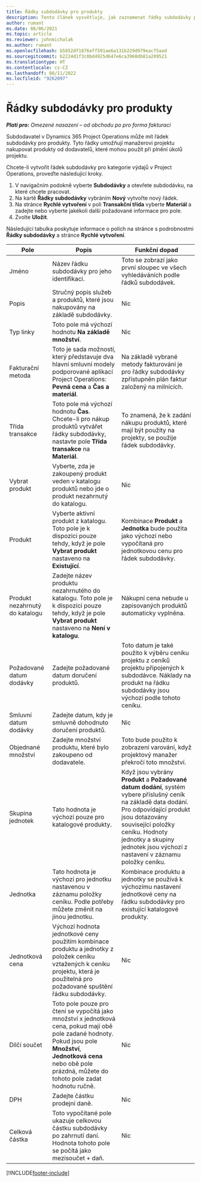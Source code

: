 ```yaml
---
title: Řádky subdodávky pro produkty
description: Tento článek vysvětluje, jak zaznamenat řádky subdodávky pro produkty a jak používat různá pole k zaznamenání nákupů produktů od dodavatelů.
author: rumant
ms.date: 08/06/2021
ms.topic: article
ms.reviewer: johnmichalak
ms.author: rumant
ms.openlocfilehash: b5852df1876eff591ae6a131b229d979eacf5aad
ms.sourcegitcommit: b2224d1f3c0bd4925d647e6ca3960db81a209521
ms.translationtype: HT
ms.contentlocale: cs-CZ
ms.lasthandoff: 08/11/2022
ms.locfileid: "9262097"
---
```

# <a name="subcontract-lines-for-products"></a>Řádky subdodávky pro produkty

_**Platí pro:** Omezené nasazení – od obchodu po pro forma fakturaci_

Subdodavatel v Dynamics 365 Project Operations může mít řádek subdodávky pro produkty. Tyto řádky umožňují manažerovi projektu nakupovat produkty od dodavatelů, které mohou použít při plnění úkolů projektu.

Chcete-li vytvořit řádek subdodávky pro kategorie výdajů v Project Operations, proveďte následující kroky.

1. V navigačním podokně vyberte **Subdodávky** a otevřete subdodávku, na které chcete pracovat. 
2. Na kartě **Řádky subdodávky** vybráním **Nový** vytvořte nový řádek.
3. Na stránce **Rychlé vytvoření** v poli **Transakční třída** vyberte **Materiál** a zadejte nebo vyberte jakékoli další požadované informace pro pole. 
4. Zvolte **Uložit**.

Následující tabulka poskytuje informace o polích na stránce s podrobnostmi **Řádky subdodávky** a stránce **Rychlé vytvoření**.

| Pole | Popis | Funkční dopad|
| ----- | ----------- | ----------- |
| Jméno | Název řádku subdodávky pro jeho identifikaci. |Toto se zobrazí jako první sloupec ve všech vyhledáváních podle řádků subdodávek.
| Popis | Stručný popis služeb a produktů, které jsou nakupovány na základě subdodávky. | Nic |
| Typ linky | Toto pole má výchozí hodnotu **Na základě množství**. |Nic |
| Fakturační metoda | Toto je sada možností, který představuje dva hlavní smluvní modely podporované aplikací Project Operations: **Pevná cena** a **Čas a materiál**. | Na základě vybrané metody fakturování je pro řádky subdodávky zpřístupněn plán faktur založený na milnících. |
| Třída transakce |Toto pole má výchozí hodnotu **Čas**. Chcete-li pro nákup produktů vytvářet řádky subdodávky, nastavte pole **Třída transakce** na **Materiál**.  | To znamená, že k zadání nákupu produktů, které mají být použity na projekty, se použije řádek subdodávky. |
| Vybrat produkt | Vyberte, zda je zakoupený produkt veden v katalogu produktů nebo jde o produkt nezahrnutý do katalogu. |Nic |
| Produkt | Vyberte aktivní produkt z katalogu. Toto pole je k dispozici pouze tehdy, když je pole **Vybrat produkt** nastaveno na **Existující**. |Kombinace **Produkt** a **Jednotka** bude použita jako výchozí nebo vypočítaná pro jednotkovou cenu pro řádek subdodávky.
| Produkt nezahrnutý do katalogu | Zadejte název produktu nezahrnutého do katalogu. Toto pole je k dispozici pouze tehdy, když je pole **Vybrat produkt** nastaveno na **Není v katalogu**.  |Nákupní cena nebude u zapisovaných produktů automaticky vyplněna.|
| Požadované datum dodávky | Zadejte požadované datum doručení produktů.| Toto datum je také použito k výběru ceníku projektu z ceníků projektu připojených k subdodávce. Náklady na produkt na řádku subdodávky jsou výchozí podle tohoto ceníku. |
| Smluvní datum dodávky | Zadejte datum, kdy je smluvně dohodnuto doručení produktů.  |Nic|
| Objednané množství | Zadejte množství produktu, které bylo zakoupeno od dodavatele.| Toto bude použito k zobrazení varování, když projektový manažer překročí toto množství.|
| Skupina jednotek | Tato hodnota je výchozí pouze pro katalogové produkty. |Když jsou vybrány **Produkt** a **Požadované datum dodání**, systém vybere příslušný ceník na základě data dodání. Pro odpovídající produkt jsou dotazovány související položky ceníku. Hodnoty jednotky a skupiny jednotek jsou výchozí z nastavení v záznamu položky ceníku. |
| Jednotka | Tato hodnota je výchozí pro jednotku nastavenou v záznamu položky ceníku. Podle potřeby můžete změnit na jinou jednotku.| Kombinace produktu a jednotky se používá k výchozímu nastavení jednotkové ceny na řádku subdodávky pro existující katalogové produkty. |
| Jednotková cena | Výchozí hodnota jednotkové ceny použitím kombinace produktu a jednotky z položek ceníku vztažených k ceníku projektu, která je použitelná pro požadované spuštění řádku subdodávky.  |Nic |
| Dílčí součet | Toto pole pouze pro čtení se vypočítá jako množství x jednotková cena, pokud mají obě pole zadané hodnoty. Pokud jsou pole **Množství**, **Jednotková cena** nebo obě pole prázdná, můžete do tohoto pole zadat hodnotu ručně.  |Nic |
| DPH | Zadejte částku prodejní daně. |Nic |
| Celková částka | Toto vypočítané pole ukazuje celkovou částku subdodávky po zahrnutí daní. Hodnota tohoto pole se počítá jako mezisoučet + daň. |Nic |


[!INCLUDE[footer-include](../../includes/footer-banner.md)]
